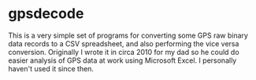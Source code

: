 gpsdecode
=========

This is a very simple set of programs for converting some GPS raw
binary data records to a CSV spreadsheet, and also performing the vice
versa conversion.  Originally I wrote it in circa 2010 for my dad so
he could do easier analysis of GPS data at work using Microsoft Excel.
I personally haven't used it since then.
